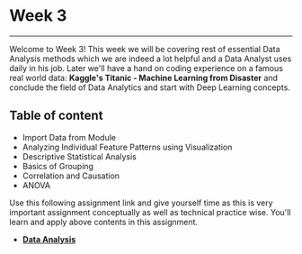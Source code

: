 # Week 3
***
Welcome to Week 3! This week we will be covering rest of essential Data Analysis methods which we are indeed a lot helpful and a Data Analyst uses daily in his job. Later we'll have a hand on coding experience on a famous real world data: **Kaggle's Titanic - Machine Learning from Disaster** and conclude the field of Data Analytics and start with Deep Learning concepts.

## Table of content

- Import Data from Module
- Analyzing Individual Feature Patterns using Visualization
- Descriptive Statistical Analysis
- Basics of Grouping
- Correlation and Causation
- ANOVA

Use this following assignment link and give yourself time as this is very important assignment conceptually as well as technical practice wise. You'll learn and apply above contents in this assignment.
- **[Data Analysis](https://colab.research.google.com/drive/1AdGbO_A40pGOxxBs5kCfvrOyuAQyX5o4?usp=sharing)**

